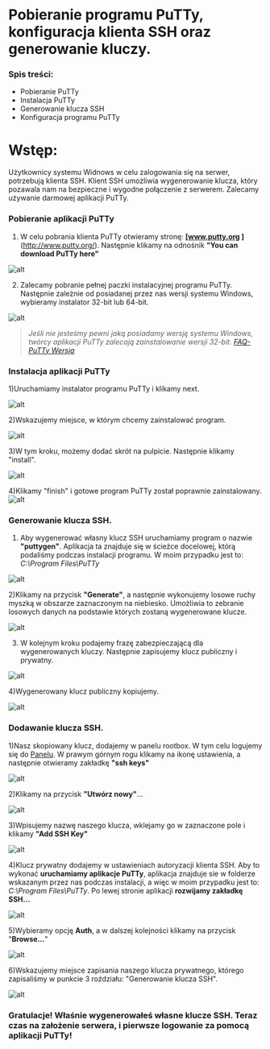 # Pobieranie programu PuTTy, konfiguracja klienta SSH oraz generowanie kluczy.

### Spis treści:

  - Pobieranie PuTTy
  - Instalacja PuTTy
  - Generowanie klucza SSH
  - Konfiguracja programu PuTTy
  

# Wstęp:
Użytkownicy systemu Widnows w celu zalogowania się na serwer, potrzebują klienta SSH. Klient SSH umożliwia wygenerowanie klucza, który pozawala nam na bezpieczne i wygodne połączenie z serwerem. Zalecamy używanie darmowej aplikacji PuTTy.

### Pobieranie aplikacji PuTTy

1) W celu pobrania klienta PuTTy otwieramy stronę: **[www.putty.org ]**(http://www.putty.org/). Następnie klikamy na odnośnik **"You can download PuTTy here"**
 
 ![alt](https://github.com/icin1234/PuTTy/blob/master/putty3.PNG?raw=true)

2) Zalecamy pobranie pełnej paczki instalacyjnej programu PuTTy. 
Następnie zależnie od posiadanej przez nas wersji systemu Windows, wybieramy instalator 32-bit lub 64-bit.

![alt](https://github.com/icin1234/PuTTy/blob/master/putyy4.PNG?raw=true)

> *Jeśli nie jesteśmy pewni jaką posiadamy wersję systemu Windows, twórcy aplikacji PuTTy zalecają zainstalowanie wersji 32-bit.
> [FAQ-PuTTy Wersja](https://www.chiark.greenend.org.uk/~sgtatham/putty/faq.html#faq-32bit-64bit)*

### Instalacja aplikacji PuTTy
1)Uruchamiamy instalator programu PuTTy i klikamy next.

![alt](https://github.com/icin1234/PuTTy/blob/master/next1.PNG?raw=true)

2)Wskazujemy miejsce, w którym chcemy zainstalować program.

![alt](https://github.com/icin1234/PuTTy/blob/master/sciezka.PNG?raw=true)

3)W tym kroku, możemy dodać skrót na pulpicie. Następnie klikamy "install".

![alt](https://github.com/icin1234/PuTTy/blob/master/install.PNG?raw=true)

4)Klikamy "finish" i gotowe program PuTTy został poprawnie zainstalowany.
![alt](https://github.com/icin1234/PuTTy/blob/master/finish.PNG?raw=true)


### Generowanie klucza SSH.

1) Aby wygenerować własny klucz SSH uruchamiamy program o nazwie **"puttygen"**. Aplikacja ta znajduje się w ścieżce docelowej, którą podaliśmy podczas instalacji programu. W moim przypadku jest to: *C:\Program Files\PuTTy*

![alt](https://github.com/icin1234/PuTTy/blob/master/puttygen.PNG?raw=true)

2)Klikamy na przycisk **"Generate"**, a następnie wykonujemy losowe ruchy myszką w obszarze zaznaczonym na niebiesko. Umożliwia to  zebranie losowych danych na podstawie których zostaną wygenerowane klucze.

![alt](https://github.com/icin1234/PuTTy/blob/master/gen.PNG?raw=true)

3) W kolejnym kroku podajemy frazę zabezpieczającą dla wygenerowanych kluczy. Następnie zapisujemy klucz publiczny i prywatny.

![alt](https://github.com/icin1234/PuTTy/blob/master/key.PNG?raw=true)

4)Wygenerowany klucz publiczny kopiujemy.

![alt](https://github.com/icin1234/PuTTy/blob/master/key2.PNG?raw=true)

### Dodawanie klucza SSH.

1)Nasz skopiowany klucz, dodajemy w panelu rootbox. 
W tym celu logujemy się do [Panelu](https://panel.rootbox.com/login). W prawym górnym rogu klikamy na ikonę ustawienia, a następnie otwieramy zakładkę **"ssh keys"**

![alt](https://github.com/icin1234/PuTTy/blob/master/sshdod.PNG?raw=true)

2)Klikamy na przycisk **"Utwórz nowy"**...

![alt](https://github.com/icin1234/PuTTy/blob/master/addkey2.PNG?raw=true)

3)Wpisujemy nazwę naszego klucza, wklejamy go w zaznaczone pole i klikamy **"Add SSH Key"**

![alt](https://github.com/icin1234/PuTTy/blob/master/addkey3.PNG?raw=true)

4)Klucz prywatny dodajemy w ustawieniach autoryzacji klienta SSH. Aby to  wykonać **uruchamiamy aplikacje PuTTy**, aplikacja znajduje sie w folderze wskazanym przez nas podczas instalacji, a więc w moim przypadku jest to: *C:\Program Files\PuTTy*.
Po lewej stronie aplikacji **rozwijamy zakładkę SSH...**

![alt](https://github.com/icin1234/PuTTy/blob/master/putty1.PNG?raw=true)

5)Wybieramy opcję **Auth**, a w dalszej kolejności klikamy na przycisk "**Browse...**"

![alt](https://github.com/icin1234/PuTTy/blob/master/putty2_1.PNG?raw=true)

6)Wskazujemy miejsce zapisania naszego klucza prywatnego, którego zapisaliśmy w punkcie 3 roździału:
"Generowanie klucza SSH".

![alt](https://github.com/icin1234/PuTTy/blob/master/sshmiejsce.PNG?raw=true)

### Gratulacje! Właśnie wygenerowałeś własne klucze SSH. Teraz czas na założenie serwera, i pierwsze logowanie za pomocą aplikacji PuTTy!
